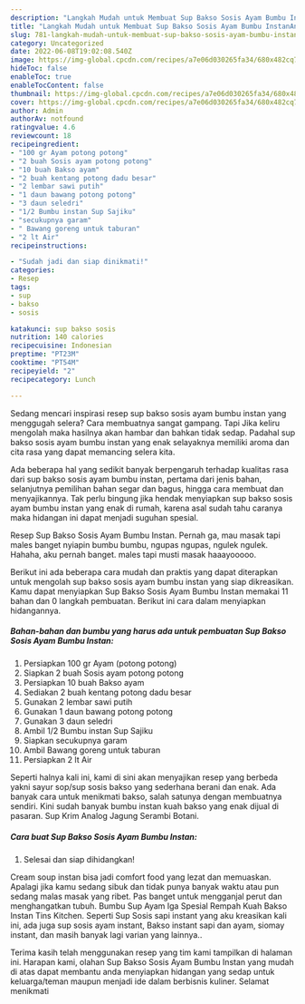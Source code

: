 ```yaml
---
description: "Langkah Mudah untuk Membuat Sup Bakso Sosis Ayam Bumbu InstanAnti Ribet"
title: "Langkah Mudah untuk Membuat Sup Bakso Sosis Ayam Bumbu InstanAnti Ribet"
slug: 781-langkah-mudah-untuk-membuat-sup-bakso-sosis-ayam-bumbu-instananti-ribet
category: Uncategorized
date: 2022-06-08T19:02:08.540Z
image: https://img-global.cpcdn.com/recipes/a7e06d030265fa34/680x482cq70/sup-bakso-sosis-ayam-bumbu-instan-foto-resep-utama.jpg
hideToc: false
enableToc: true
enableTocContent: false
thumbnail: https://img-global.cpcdn.com/recipes/a7e06d030265fa34/680x482cq70/sup-bakso-sosis-ayam-bumbu-instan-foto-resep-utama.jpg
cover: https://img-global.cpcdn.com/recipes/a7e06d030265fa34/680x482cq70/sup-bakso-sosis-ayam-bumbu-instan-foto-resep-utama.jpg
author: Admin
authorAv: notfound
ratingvalue: 4.6
reviewcount: 18
recipeingredient:
- "100 gr Ayam potong potong"
- "2 buah Sosis ayam potong potong"
- "10 buah Bakso ayam"
- "2 buah kentang potong dadu besar"
- "2 lembar sawi putih"
- "1 daun bawang potong potong"
- "3 daun seledri"
- "1/2 Bumbu instan Sup Sajiku"
- "secukupnya garam"
- " Bawang goreng untuk taburan"
- "2 lt Air"
recipeinstructions:

- "Sudah jadi dan siap dinikmati!"
categories:
- Resep
tags:
- sup
- bakso
- sosis

katakunci: sup bakso sosis 
nutrition: 140 calories
recipecuisine: Indonesian
preptime: "PT23M"
cooktime: "PT54M"
recipeyield: "2"
recipecategory: Lunch

---
```



Sedang mencari inspirasi resep sup bakso sosis ayam bumbu instan yang menggugah selera? Cara membuatnya sangat gampang. Tapi Jika keliru mengolah maka hasilnya akan hambar dan bahkan tidak sedap. Padahal sup bakso sosis ayam bumbu instan yang enak selayaknya memiliki aroma dan cita rasa yang dapat memancing selera kita.


Ada beberapa hal yang sedikit banyak berpengaruh terhadap kualitas rasa dari sup bakso sosis ayam bumbu instan, pertama dari jenis bahan, selanjutnya pemilihan bahan segar dan bagus, hingga cara membuat dan menyajikannya. Tak perlu bingung jika hendak menyiapkan sup bakso sosis ayam bumbu instan yang enak di rumah, karena asal sudah tahu caranya maka hidangan ini dapat menjadi suguhan spesial.

Resep Sup Bakso Sosis Ayam Bumbu Instan. Pernah ga, mau masak tapi males banget nyiapin bumbu bumbu, ngupas ngupas, ngulek ngulek. Hahaha, aku pernah banget. males tapi musti masak haaayooooo.


Berikut ini ada beberapa cara mudah dan praktis yang dapat diterapkan untuk mengolah sup bakso sosis ayam bumbu instan yang siap dikreasikan. Kamu dapat menyiapkan Sup Bakso Sosis Ayam Bumbu Instan memakai 11 bahan dan 0 langkah pembuatan. Berikut ini cara dalam menyiapkan hidangannya.

<!--inarticleads1-->

##### Bahan-bahan dan bumbu yang harus ada untuk pembuatan Sup Bakso Sosis Ayam Bumbu Instan:

1. Persiapkan 100 gr Ayam (potong potong)
1. Siapkan 2 buah Sosis ayam potong potong
1. Persiapkan 10 buah Bakso ayam
1. Sediakan 2 buah kentang potong dadu besar
1. Gunakan 2 lembar sawi putih
1. Gunakan 1 daun bawang potong potong
1. Gunakan 3 daun seledri
1. Ambil 1/2 Bumbu instan Sup Sajiku
1. Siapkan secukupnya garam
1. Ambil  Bawang goreng untuk taburan
1. Persiapkan 2 lt Air


Seperti halnya kali ini, kami di sini akan menyajikan resep yang berbeda yakni sayur sop/sup sosis bakso yang sederhana berani dan enak. Ada banyak cara untuk menikmati bakso, salah satunya dengan membuatnya sendiri. Kini sudah banyak bumbu instan kuah bakso yang enak dijual di pasaran. Sup Krim Analog Jagung Serambi Botani. 

<!--inarticleads2-->

##### Cara buat Sup Bakso Sosis Ayam Bumbu Instan:


1. Selesai dan siap dihidangkan!

Cream soup instan bisa jadi comfort food yang lezat dan memuaskan. Apalagi jika kamu sedang sibuk dan tidak punya banyak waktu atau pun sedang malas masak yang ribet. Pas banget untuk mengganjal perut dan menghangatkan tubuh. Bumbu Sup Ayam Iga Spesial Rempah Kuah Bakso Instan Tins Kitchen. Seperti Sup Sosis sapi instant yang aku kreasikan kali ini, ada juga sup sosis ayam instant, Bakso instant sapi dan ayam, siomay instant, dan masih banyak lagi varian yang lainnya.. 

Terima kasih telah menggunakan resep yang tim kami tampilkan di halaman ini. Harapan kami, olahan Sup Bakso Sosis Ayam Bumbu Instan yang mudah di atas dapat membantu anda menyiapkan hidangan yang sedap untuk keluarga/teman maupun menjadi ide dalam berbisnis kuliner. Selamat menikmati

